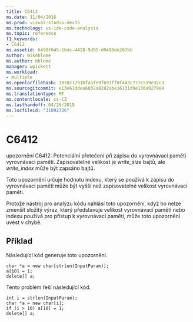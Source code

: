 ```yaml
---
title: C6412
ms.date: 11/04/2016
ms.prod: visual-studio-dev15
ms.technology: vs-ide-code-analysis
ms.topic: reference
f1_keywords:
- C6412
ms.assetid: 6498f045-1bdc-4428-9d95-d9498de207bb
author: mikeblome
ms.author: mblome
manager: wpickett
ms.workload:
- multiple
ms.openlocfilehash: 1078c72918faafe9f691ff0f443c777c519e32c3
ms.sourcegitcommit: e13e61ddea6032a8282abe16131d9e136a927984
ms.translationtype: MT
ms.contentlocale: cs-CZ
ms.lasthandoff: 04/26/2018
ms.locfileid: "31892736"
---
```

# <a name="c6412"></a>C6412
upozornění C6412: Potenciální přetečení při zápisu do vyrovnávací paměti vyrovnávací paměti. Zapisovatelné velikost je *write_size* bajtů, ale *write_index* může být zapsáno bajtů.

 Toto upozornění určuje hodnotu indexu, který se používá k zápisu do vyrovnávací paměti může být vyšší než zapisovatelné velikost vyrovnávací paměti.

 Protože nástroj pro analýzu kódu nahlásí toto upozornění, když ho nelze zmenšit složitý výraz, který představuje velikost vyrovnávací paměti nebo indexu používá pro přístup k vyrovnávací paměti, může toto upozornění uvést v chybě.

## <a name="example"></a>Příklad
 Následující kód generuje toto upozornění.

```
char *a = new char[strlen(InputParam)];
a[10] = 1;
delete[] a;
```

 Tento problém řeší následující kód.

```
int i = strlen(InputParam);
char *a = new char[i];
if (i > 10) a[10] = 1;
delete[] a;
```